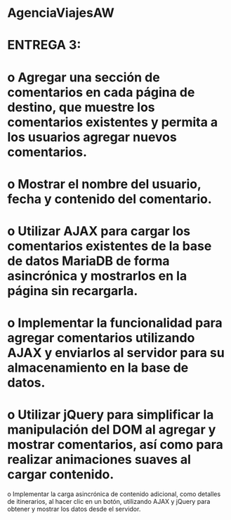 # AgenciaViajesAW

# ENTREGA 3:
# o Agregar una sección de comentarios en cada página de destino, que muestre los comentarios existentes y permita a los usuarios agregar nuevos comentarios.
# o Mostrar el nombre del usuario, fecha y contenido del comentario.

# o Utilizar AJAX para cargar los comentarios existentes de la base de datos MariaDB de forma asincrónica y mostrarlos en la página sin recargarla.
# o Implementar la funcionalidad para agregar comentarios utilizando AJAX y enviarlos al servidor para su almacenamiento en la base de datos.

# o Utilizar jQuery para simplificar la manipulación del DOM al agregar y mostrar comentarios, así como para realizar animaciones suaves al cargar contenido.

o Implementar la carga asincrónica de contenido adicional, como detalles de itinerarios, al hacer clic en un botón, utilizando AJAX y jQuery para obtener y mostrar los datos desde el servidor.
